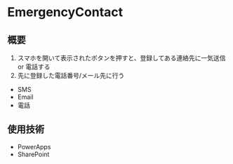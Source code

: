 # EmergencyContact

## 概要
1) スマホを開いて表示されたボタンを押すと、登録してある連絡先に一気送信 or 電話する
2) 先に登録した電話番号/メール先に行う
* SMS
* Email
* 電話

## 使用技術
* PowerApps
* SharePoint
